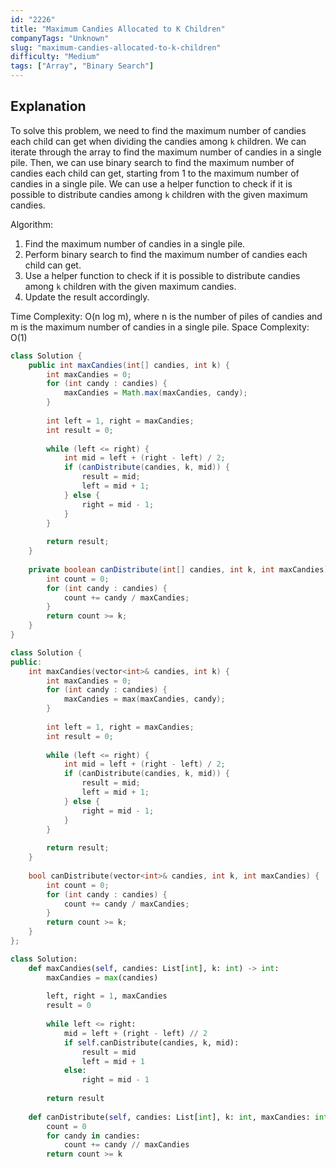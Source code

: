 ```yaml
---
id: "2226"
title: "Maximum Candies Allocated to K Children"
companyTags: "Unknown"
slug: "maximum-candies-allocated-to-k-children"
difficulty: "Medium"
tags: ["Array", "Binary Search"]
---
```


## Explanation

To solve this problem, we need to find the maximum number of candies each child can get when dividing the candies among `k` children. We can iterate through the array to find the maximum number of candies in a single pile. Then, we can use binary search to find the maximum number of candies each child can get, starting from 1 to the maximum number of candies in a single pile. We can use a helper function to check if it is possible to distribute candies among `k` children with the given maximum candies.

Algorithm:
1. Find the maximum number of candies in a single pile.
2. Perform binary search to find the maximum number of candies each child can get.
3. Use a helper function to check if it is possible to distribute candies among `k` children with the given maximum candies.
4. Update the result accordingly.

Time Complexity: O(n log m), where n is the number of piles of candies and m is the maximum number of candies in a single pile.
Space Complexity: O(1)
```java
class Solution {
    public int maxCandies(int[] candies, int k) {
        int maxCandies = 0;
        for (int candy : candies) {
            maxCandies = Math.max(maxCandies, candy);
        }
        
        int left = 1, right = maxCandies;
        int result = 0;
        
        while (left <= right) {
            int mid = left + (right - left) / 2;
            if (canDistribute(candies, k, mid)) {
                result = mid;
                left = mid + 1;
            } else {
                right = mid - 1;
            }
        }
        
        return result;
    }
    
    private boolean canDistribute(int[] candies, int k, int maxCandies) {
        int count = 0;
        for (int candy : candies) {
            count += candy / maxCandies;
        }
        return count >= k;
    }
}
```

```cpp
class Solution {
public:
    int maxCandies(vector<int>& candies, int k) {
        int maxCandies = 0;
        for (int candy : candies) {
            maxCandies = max(maxCandies, candy);
        }
        
        int left = 1, right = maxCandies;
        int result = 0;
        
        while (left <= right) {
            int mid = left + (right - left) / 2;
            if (canDistribute(candies, k, mid)) {
                result = mid;
                left = mid + 1;
            } else {
                right = mid - 1;
            }
        }
        
        return result;
    }
    
    bool canDistribute(vector<int>& candies, int k, int maxCandies) {
        int count = 0;
        for (int candy : candies) {
            count += candy / maxCandies;
        }
        return count >= k;
    }
};
```

```python
class Solution:
    def maxCandies(self, candies: List[int], k: int) -> int:
        maxCandies = max(candies)
        
        left, right = 1, maxCandies
        result = 0
        
        while left <= right:
            mid = left + (right - left) // 2
            if self.canDistribute(candies, k, mid):
                result = mid
                left = mid + 1
            else:
                right = mid - 1
        
        return result
    
    def canDistribute(self, candies: List[int], k: int, maxCandies: int) -> bool:
        count = 0
        for candy in candies:
            count += candy // maxCandies
        return count >= k
```